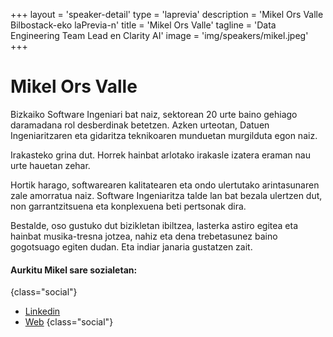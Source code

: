 +++
layout = 'speaker-detail'
type = 'laprevia'
description = 'Mikel Ors Valle Bilbostack-eko laPrevia-n'
title = 'Mikel Ors Valle'
tagline = 'Data Engineering Team Lead en Clarity AI'
image = 'img/speakers/mikel.jpeg'
+++

# Mikel Ors Valle

Bizkaiko Software Ingeniari bat naiz, sektorean 20 urte baino gehiago daramadana rol desberdinak betetzen. Azken urteotan, Datuen Ingeniaritzaren eta gidaritza teknikoaren munduetan murgilduta egon naiz.  

Irakasteko grina dut. Horrek hainbat arlotako irakasle izatera eraman nau urte hauetan zehar.

Hortik harago, softwarearen kalitatearen eta ondo ulertutako arintasunaren zale amorratua naiz. Software Ingeniaritza talde lan bat bezala ulertzen dut, non garrantzitsuena eta konplexuena beti pertsonak dira.  

Bestalde, oso gustuko dut bizikletan ibiltzea, lasterka astiro egitea eta hainbat musika-tresna jotzea, nahiz eta dena trebetasunez baino gogotsuago egiten dudan. Eta indiar janaria gustatzen zait.

#### Aurkitu Mikel sare sozialetan:

{class="social"}

- [Linkedin](https://www.linkedin.com/in/mikel-ors-valle/)
- [Web](https://mikelors.com/)
  {class="social"}
